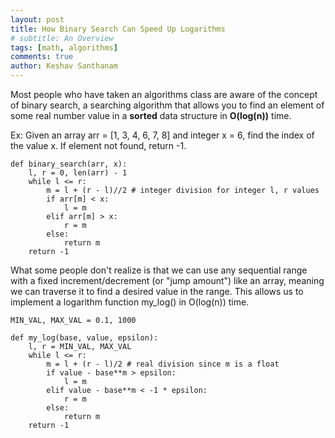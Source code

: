 ```yaml
---
layout: post
title: How Binary Search Can Speed Up Logarithms
# subtitle: An Overview
tags: [math, algorithms]
comments: true
author: Keshav Santhanam
---
```


Most people who have taken an algorithms class are aware of the concept of binary search, a searching algorithm that allows you to find an element of some real number value in a **sorted** data structure in **O(log(n))** time. 

Ex: Given an array arr = [1, 3, 4, 6, 7, 8] and integer x = 6, find the index of the value x. If element not found, return -1. 

~~~
def binary_search(arr, x):
	l, r = 0, len(arr) - 1
	while l <= r:
		m = l + (r - l)//2 # integer division for integer l, r values
		if arr[m] < x:
			l = m
		elif arr[m] > x:
			r = m
		else:
			return m
	return -1
~~~

What some people don't realize is that we can use any sequential range with a fixed increment/decrement (or "jump amount") like an array, meaning we can traverse it to find a desired value in the range. This allows us to implement a logarithm function my_log() in O(log(n)) time. 

~~~
MIN_VAL, MAX_VAL = 0.1, 1000

def my_log(base, value, epsilon):
	l, r = MIN_VAL, MAX_VAL
	while l <= r:
		m = l + (r - l)/2 # real division since m is a float
		if value - base**m > epsilon:
			l = m
		elif value - base**m < -1 * epsilon:
			r = m
		else:
			return m
	return -1
~~~


